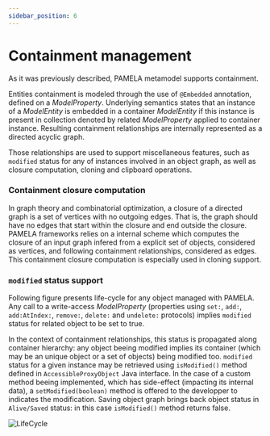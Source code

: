 ```yaml
---
sidebar_position: 6
---
```


# Containment management

As it was previously described, PAMELA metamodel supports containment.

Entities containment is modeled through the use of `@Embedded` annotation, defined on a *ModelProperty*. Underlying semantics states that an instance of a *ModelEntity* is embedded in a container *ModelEntity* if this instance is present in collection denoted by related *ModelProperty* applied to container instance. Resulting containment relationships are internally represented as a directed acyclic graph.

Those relationships are used to support miscellaneous features, such as `modified` status for any of instances involved in an object graph, as well as closure computation, cloning and clipboard operations.

### Containment closure computation

In graph theory and combinatorial optimization, a closure of a directed graph is a set of vertices with no outgoing edges. That is, the graph should have no edges that start within the closure and end outside the closure. PAMELA frameworks relies on a internal scheme which computes the closure of an input graph infered from a explicit set of objects, considered as vertices, and following containment relationships, considered as edges. This containment closure computation is especially used in cloning support. 

### `modified` status support

Following figure presents life-cycle for any object managed with PAMELA. Any call to a write-access *ModelProperty* (properties using `set:`, `add:`, `add:AtIndex:`, `remove:`, `delete:` and `undelete:` protocols) implies `modified` status for related object to be set to true. 

In the context of containment relationships, this status is propagated along container hierarchy: any object beeing modified implies its container (which may be an unique object or a set of objects) being modified too. `modified` status for a given instance may be retrieved using `isModified()` method defined in `AccessibleProxyObject` Java interface. In the case of a custom method beeing implemented, which has side-effect (impacting its internal data), a `setModified(boolean)` method is offered to the developper to indicates the modification. Saving object graph brings back object status in `Alive/Saved` status: in this case `isModified()` method returns false.

![LifeCycle](/images/LifeCycle.png)


 

    
  
